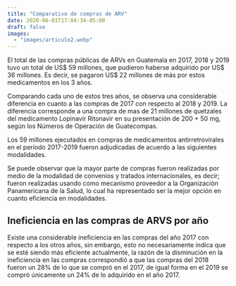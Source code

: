 ```yaml
---
title: "Comparativo de compras de ARV"
date: 2020-06-01T17:04:34-05:00
draft: false
images:
  - "images/articulo2.webp"
---
```


El total de las compras públicas de ARVs en Guatemala en 2017, 2018 y 2019 tuvo un total de US$ 59 millones, que pudieron haberse adquirido por US$ 36 millones. Es decir, se pagaron US$ 22 millones de más por estos medicamentos en los 3 años.

Comparando cada uno de estos tres años, se observa una considerable diferencia en cuanto a las compras de 2017 con respecto al 2018 y 2019. La diferencia corresponde a una compra de mas de 21 millones de quetzales del medicamento Lopinavir Ritonavir en su presentación de 200 + 50 mg, según los Números de Operación de Guatecompas.

Los 59 millones ejecutados en compras de medicamentos antirretrovirales en el período 2017-2019 fueron adjudicadas de acuerdo a las siguientes modalidades.

Se puede observar que la mayor parte de compras fueron realizadas por medio de la modalidad de convenios y tratados internacionales, es decir; fueron realizadas usando como mecanismo proveedor a la Organización Panamericana de la Salud, lo cual ha representado ser la mejor opción en cuanto eficiencia en modalidades.

## Ineficiencia en las compras de ARVS por año

Existe una considerable ineficiencia en las compras del año 2017 con respecto a los otros años, sin embargo, esto no necesariamente indica que se esté siendo más eficiente actualmente, la razón de la disminución en la ineficiencia en las compras correspondió a que las compras del 2018 fueron un 28% de lo que se compró en el 2017, de igual forma en el 2019 se compró únicamente un 24% de lo adquirido en el año 2017.